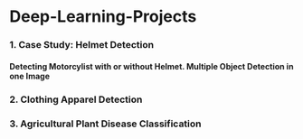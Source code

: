 # Deep-Learning-Projects
### 1. Case Study: Helmet Detection
#### Detecting Motorcylist with or without Helmet. Multiple Object Detection in one Image
### 2. Clothing Apparel Detection

### 3. Agricultural Plant Disease Classification
